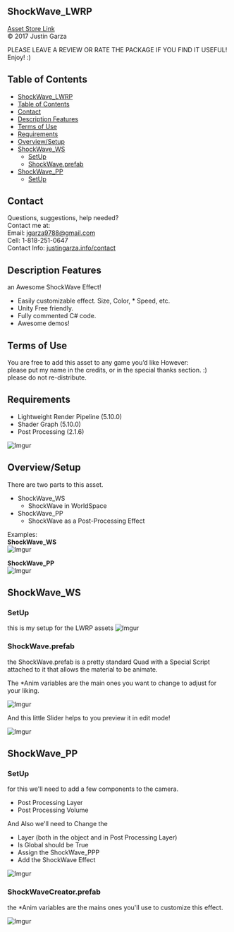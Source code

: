

ShockWave_LWRP
-------------------------------------
[Asset Store Link](http://u3d.as/8jm)  
© 2017 Justin Garza

PLEASE LEAVE A REVIEW OR RATE THE PACKAGE IF YOU FIND IT USEFUL!
Enjoy! :)

## Table of Contents

<!-- TOC -->

- [ShockWave_LWRP](#shockwavelwrp)
- [Table of Contents](#table-of-contents)
- [Contact](#contact)
- [Description Features](#description-features)
- [Terms of Use](#terms-of-use)
- [Requirements](#requirements)
- [Overview/Setup](#overviewsetup)
- [ShockWave_WS](#shockwavews)
    - [SetUp](#setup)
    - [ShockWave.prefab](#shockwaveprefab)
- [ShockWave_PP](#shockwavepp)
    - [SetUp](#setup-1)

<!-- /TOC -->


## Contact  

Questions, suggestions, help needed?  
Contact me at:  
Email: jgarza9788@gmail.com  
Cell: 1-818-251-0647  
Contact Info: [justingarza.info/contact](http://justingarza.info/contact/)

## Description Features

an Awesome ShockWave Effect!

* Easily customizable effect. Size, Color, * Speed, etc.
* Unity Free friendly.
* Fully commented C# code.
* Awesome demos!


## Terms of Use

You are free to add this asset to any game you’d like
However:  
please put my name in the credits, or in the special thanks section. :)  
please do not re-distribute.  

## Requirements
* Lightweight Render Pipeline (5.10.0)
* Shader Graph (5.10.0)
* Post Processing (2.1.6)

![Imgur](https://i.imgur.com/VAjPArs.png)


## Overview/Setup 

There are two parts to this asset.
* ShockWave_WS 
    * ShockWave in WorldSpace
* ShockWave_PP
    * ShockWave as a Post-Processing Effect

Examples:  
**ShockWave_WS**  
![Imgur](https://i.imgur.com/c2EZ0gZ.gif)

**ShockWave_PP**  
![Imgur](https://i.imgur.com/Ys10Ex8.gif)

## ShockWave_WS

### SetUp  
this is my setup for the LWRP assets
![Imgur](https://i.imgur.com/7HnoTto.png)

### ShockWave.prefab  
the ShockWave.prefab is a pretty standard Quad with a Special Script attached to it that allows the material to be animate.

The *Anim variables are the main ones you want to change to adjust for your liking.  

![Imgur](https://i.imgur.com/RUxuR4p.png)

And this little Slider helps to you preview it in edit mode!  

![Imgur](https://i.imgur.com/vCkhPiN.gif)

## ShockWave_PP

### SetUp

for this we'll need to add a few components to the camera.
* Post Processing Layer
* Post Processing Volume

And Also we'll need to Change the 
* Layer (both in the object and in Post Processing Layer)
* Is Global should be True
* Assign the ShockWave_PPP
* Add the ShockWave Effect
  

![Imgur](https://i.imgur.com/ZPFgCT1.png)


### ShockWaveCreator.prefab

the *Anim variables are the mains ones you'll use to customize this effect.

![Imgur](https://i.imgur.com/yOiKSLb.png)